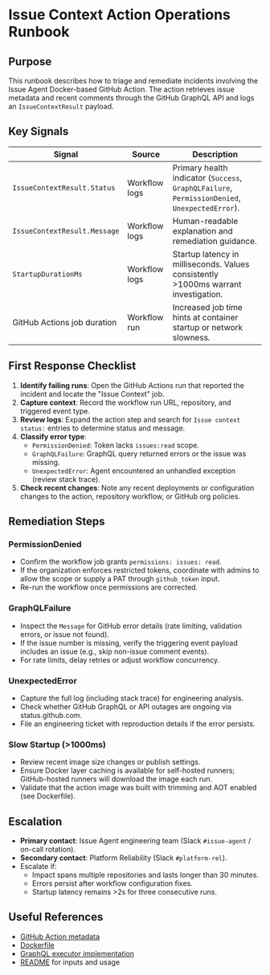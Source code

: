# Issue Context Action Operations Runbook

## Purpose
This runbook describes how to triage and remediate incidents involving the Issue Agent Docker-based GitHub Action. The action retrieves issue metadata and recent comments through the GitHub GraphQL API and logs an `IssueContextResult` payload.

## Key Signals

| Signal | Source | Description |
| --- | --- | --- |
| `IssueContextResult.Status` | Workflow logs | Primary health indicator (`Success`, `GraphQLFailure`, `PermissionDenied`, `UnexpectedError`). |
| `IssueContextResult.Message` | Workflow logs | Human-readable explanation and remediation guidance. |
| `StartupDurationMs` | Workflow logs | Startup latency in milliseconds. Values consistently >1000ms warrant investigation. |
| GitHub Actions job duration | Workflow run | Increased job time hints at container startup or network slowness. |

## First Response Checklist

1. **Identify failing runs**: Open the GitHub Actions run that reported the incident and locate the "Issue Context" job.
2. **Capture context**: Record the workflow run URL, repository, and triggered event type.
3. **Review logs**: Expand the action step and search for `Issue context status:` entries to determine status and message.
4. **Classify error type**:
   - `PermissionDenied`: Token lacks `issues:read` scope.
   - `GraphQLFailure`: GraphQL query returned errors or the issue was missing.
   - `UnexpectedError`: Agent encountered an unhandled exception (review stack trace).
5. **Check recent changes**: Note any recent deployments or configuration changes to the action, repository workflow, or GitHub org policies.

## Remediation Steps

### PermissionDenied
- Confirm the workflow job grants `permissions: issues: read`.
- If the organization enforces restricted tokens, coordinate with admins to allow the scope or supply a PAT through `github_token` input.
- Re-run the workflow once permissions are corrected.

### GraphQLFailure
- Inspect the `Message` for GitHub error details (rate limiting, validation errors, or issue not found).
- If the issue number is missing, verify the triggering event payload includes an issue (e.g., skip non-issue comment events).
- For rate limits, delay retries or adjust workflow concurrency.

### UnexpectedError
- Capture the full log (including stack trace) for engineering analysis.
- Check whether GitHub GraphQL or API outages are ongoing via status.github.com.
- File an engineering ticket with reproduction details if the error persists.

### Slow Startup (>1000ms)
- Review recent image size changes or publish settings.
- Ensure Docker layer caching is available for self-hosted runners; GitHub-hosted runners will download the image each run.
- Validate that the action image was built with trimming and AOT enabled (see Dockerfile).

## Escalation

- **Primary contact**: Issue Agent engineering team (Slack `#issue-agent` / on-call rotation).
- **Secondary contact**: Platform Reliability (Slack `#platform-rel`).
- Escalate if:
  - Impact spans multiple repositories and lasts longer than 30 minutes.
  - Errors persist after workflow configuration fixes.
  - Startup latency remains >2s for three consecutive runs.

## Useful References

- [GitHub Action metadata](../../action.yml)
- [Dockerfile](../../Dockerfile)
- [GraphQL executor implementation](../../src/IssueAgent.Agent/GraphQL/IssueContextQueryExecutor.cs)
- [README](../../README.md) for inputs and usage
